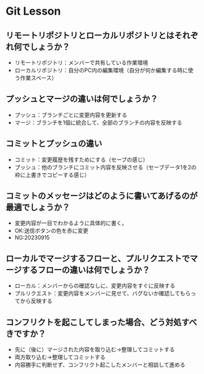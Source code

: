 # Git Lesson

## リモートリポジトリとローカルリポジトリとはそれぞれ何でしょうか？

- リモートリポジトリ：メンバーで共有している作業環境
- ローカルリポジトリ：自分のPC内の編集環境（自分が何か編集する時に使う作業スペース）

## プッシュとマージの違いは何でしょうか？

- プッシュ：ブランチごとに変更内容を更新する
- マージ：ブランチを1個に統合して、全部のブランチの内容を反映する

## コミットとプッシュの違い

- コミット：変更履歴を残すためにする（セーブの感じ）
- プッシュ：他のブランチにコミット内容を反映させる（セーブデータ1を2の枠に上書きでコピーする感じ）

## コミットのメッセージはどのように書いてあげるのが最適でしょうか？

- 変更内容が一目でわかるように具体的に書く。
- OK:送信ボタンの色を赤に変更
- NG:20230915

## ローカルでマージするフローと、プルリクエストでマージするフローの違いは何でしょうか？

- ローカル：メンバーからの確認なしに、変更内容をすぐに反映する
- プルリクエスト：変更内容をメンバーに見せて、バグないか確認してもらってから反映する

## コンフリクトを起こしてしまった場合、どう対処すべきですか？
- 先に（後に）マージされた内容を取り込む→整理してコミットする
- 両方取り込む→整理してコミットする
- 内容勝手に判断せず、コンフリクト起こしたメンバーと相談して進める